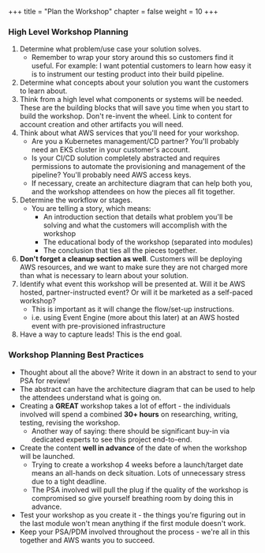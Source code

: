 +++
title = "Plan the Workshop"
chapter = false
weight = 10
+++

### High Level Workshop Planning
1. Determine what problem/use case your solution solves.
    * Remember to wrap your story around this so customers find it useful. For example: I want potential customers to learn how easy it is to instrument our testing product into their build pipeline.
1. Determine what concepts about your solution you want the customers to learn about.
1. Think from a high level what components or systems will be needed. These are the building blocks that will save you time when you start to build the workshop. Don't re-invent the wheel. Link to content for account creation and other artifacts you will need.
1. Think about what AWS services that you'll need for your workshop.
    * Are you a Kubernetes management/CD partner? You'll probably need an EKS cluster in your customer's account.
    * Is your CI/CD solution completely abstracted and requires permissions to automate the provisioning and management of the pipeline? You'll probably need AWS access keys.
    * If necessary, create an architecture diagram that can help both you, and the workshop attendees on how the pieces all fit together.
1. Determine the workflow or stages. 
    * You are telling a story, which means:
        * An introduction section that details what problem you'll be solving and what the customers will accomplish with the workshop 
        * The educational body of the workshop (separated into modules)
        * The conclusion that ties all the pieces together.
1. **Don't forget a cleanup section as well**. Customers will be deploying AWS resources, and we want to make sure they are not charged more than what is necessary to learn about your solution.
1. Identify what event this workshop will be presented at. Will it be AWS hosted, partner-instructed event? Or will it be marketed as a self-paced workshop?
    * This is important as it will change the flow/set-up instructions.
    * i.e. using Event Engine (more about this later) at an AWS hosted event with pre-provisioned infrastructure 
1. Have a way to capture leads! This is the end goal.

### Workshop Planning Best Practices
* Thought about all the above? Write it down in an abstract to send to your PSA for review!
* The abstract can have the architecture diagram that can be used to help the attendees understand what is going on.
* Creating a **GREAT** workshop takes a lot of effort - the individuals involved will spend a combined **30+ hours** on researching, writing, testing, revising the workshop.
    * Another way of saying: there should be significant buy-in via dedicated experts to see this project end-to-end.
* Create the content **well in advance** of the date of when the workshop will be launched.
    * Trying to create a workshop 4 weeks before a launch/target date means an all-hands on deck situation. Lots of unnecessary stress due to a tight deadline.
    * The PSA involved will pull the plug if the quality of the workshop is compromised so give yourself breathing room by doing this in advance.
* Test your workshop as you create it - the things you're figuring out in the last module won't mean anything if the first module doesn't work.
* Keep your PSA/PDM involved throughout the process - we're all in this together and AWS wants you to succeed. 